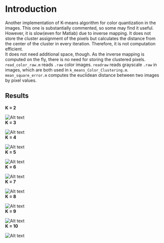 # Introduction
Another implementation of K-means algorithm for color quantization in the images.  This one is substantially commented, so some may find it useful.  
However, it is slow(even for Matlab) due to inverse mapping. It does not store the cluster assignment of the pixels but calculates the distance from the center of the cluster in every iteration. Therefore, it is not computation efficient.  
It does not need additional space, though. As the inverse mapping is computed on the fly, there is no need for storing the clustered pixels.  
`read_color_raw.m`  reads `.raw` color images. `readraw` reads grayscale `.raw` in images, which are both used in `k_means_Color_Clustering.m`. `mean_square_error.m` computes the euclidean distance between two images by pixel values.   

## Results
__K = 2__  

![Alt text][2]  
__K = 3__  

![Alt text][3]  
__K = 4__  

![Alt text][4]  
__K = 5__  

![Alt text][5]  
__K = 6__  

![Alt text][6]  
__K = 7__  

![Alt text][7]  
__K = 8__  

![Alt text][8]  
__K = 9__  

![Alt text][9]  
__K = 10__  

![Alt text][10]  

[2]: https://raw.github.com/bugra/K-Means-Color-Clustering/master/result/tiger12.png "K=2"
[3]: https://raw.github.com/bugra/K-Means-Color-Clustering/master/result/tiger13.png "K=3"
[4]: https://raw.github.com/bugra/K-Means-Color-Clustering/master/result/tiger14.png "K=4"
[5]: https://raw.github.com/bugra/K-Means-Color-Clustering/master/result/tiger15.png "K=5"
[6]: https://raw.github.com/bugra/K-Means-Color-Clustering/master/result/tiger16.png "K=6"
[7]: https://raw.github.com/bugra/K-Means-Color-Clustering/master/result/tiger17.png "K=7"
[8]: https://raw.github.com/bugra/K-Means-Color-Clustering/master/result/tiger18.png "K=8"
[9]: https://raw.github.com/bugra/K-Means-Color-Clustering/master/result/tiger19.png "K=9"
[10]: https://raw.github.com/bugra/K-Means-Color-Clustering/master/result/tiger110.png "K=10"

